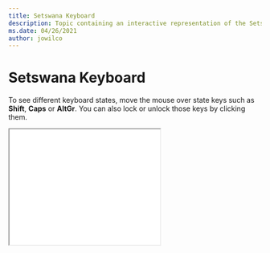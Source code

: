 ```yaml
--- 
title: Setswana Keyboard 
description: Topic containing an interactive representation of the Setswana Keyboard 
ms.date: 04/26/2021 
author: jowilco 
--- 
```

 
# Setswana Keyboard 
 
To see different keyboard states, move the mouse over state keys such as **Shift**, **Caps** or **AltGr**. You can also lock or unlock those keys by clicking them. 
 
<iframe src="kbdnso_2.html" height="230"></iframe> 
